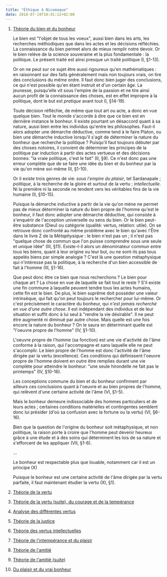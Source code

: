 ```yaml
---
title: "Éthique à Nicomaque"
date: 2018-07-19T10:41:12+02:00
---
```


1. <u>Théorie du bien et du bonheur</u>

	Le bien est "l'objet de tous les voeux", aussi bien dans les arts, les recherches méthodiques que dans les actes
	et les décisions réfléchies. La connaissance du bien permet alors de mieux remplir notre devoir. Or le bien relève de
	la science souveraine et la plus fondamentale : la politique. Le présent traité est ainsi presque un traité politique (I, §1-13).
	
	Or on ne peut sur ce sujet être aussi rigoureux qu'en mathématiques : en raisonnant sur des faits généralement mais
	non toujours vrais, on tire des conclusions du même ordre. Il faut donc bien juger des conclusions, ce qui n'est possible qu'en étant instruit et d'un certain âge. La jeunesse, puisqu'elle vit sous l'empire de la passion et ne tire ainsi aucun profit de la connaissance des choses, est en effet impropre à la politique, dont le but est *pratique* avant tout (I, §14-19).

	Toute décision réfléchie, de même que tout art ou acte, a donc en vue quelque bien. Tout le monde s'accorde à dire que ce bien est en dernière instance le bonheur. Il existe pourtant un désaccord quant à sa nature, aussi bien entre les individus qu'entre les philosophes. Faut-il alors adopter une démarche déductive, comme tend à le faire Platon, ou bien une démarche inductive lorsqu'il s'agit de déterminer la nature du bonheur que recherche la politique ? Puisqu'il faut toujours débuter par des choses notoires, il convient de déterminer les principes de la politique par induction à partir des actes vertueux et des décisions bonnes: "la vraie politique, c'est le fait" (II, §9). Ce n'est donc pas une erreur complète que de se faire une idée du bien et du bonheur par la vie qu'on mène soi-même (II, §1-10).

	Or il existe trois genres de vie: *sous l'empire du plaisir*, tel Sardanapale ; *politique*, à la recherche de la gloire et surtout de la vertu ; *intellectuelle*. Ni la première ni la seconde ne tendent vers les véritables fins de la vie humaine (II, §10-15).

	Puisque la démarche inductive à partir de la vie qu'on mène ne permet pas de mieux déterminer la nature du bien propre de l'homme qu'est le bonheur, il faut donc adopter une démarche déductive, qui consiste à s'enquérir de l'acception universelle ou sens du bien. Or le bien peut-être substance (Dieu) ou catégorie (qualité: vertus, relation: utile). On se retrouve donc confronté au même problème avec le bien qu'avec l'Être dans le livre Z de la *Métaphysique* : le bien n'est pas un ; il n'est pas "quelque chose de commun que l'on puisse comprendre sous une seule et unique Idée" (III, §11). Existe-t-il alors un dénominateur commun entre tous les biens, quant à leur origine ou leur but, ou ne sont-ils pas tous appelés biens par simple analogie ? C'est là une question métaphysique qui n'intéresse pas la politique, à la recherche d'un bien accessible de fait à l'homme (III, §1-16).

	Que peut donc être ce bien que nous recherchons ? Le bien pour chaque art ? La chose en vue de laquelle se fait tout le reste ? S'il existe une fin commune à laquelle peuvent tendre tous les actes humains, cette fin est le bien. De plus, le bien suprême doit posséder une valeur intrinsèque, qui fait qu'on peut toujours le rechercher pour lui-même. Or c'est précisément le caractère du bonheur, qui *n'est jamais recherché en vue d'une autre chose*. Il est indépendant des individus et de leur situation et suffit donc à lui seul à "rendre la vie désirable". Il ne peut être augmenté ni diminué par autre chose. Mais quelle est une fois encore la nature du bonheur ? On le saura en déterminant quelle est "l'oeuvre propre de l'homme" (IV, §1-10).

	L'oeuvre propre de l'homme (sa fonction) est une vie d'activité de l'âme conforme à la raison, qui l'accompagne et sans laquelle elle ne peut s'accomplir. Le bien propre de l'homme est donc l'activité de l'âme dirigée par la vertu (excellence). Ces conditions qui définissent l'oeuvre propre de l'homme doivent en outre être remplies durant une vie complète pour atteindre le bonheur: "une seule hirondelle ne fait pas le printemps" (IV, §10-16).

	Les conceptions commune du bien et du bonheur confirment par ailleurs ces conclusions quant à l'oeuvre et au bien propres de l'homme, qui relèvent d'une certaine activité de l'âme (VI, §1-5).

	Mais le bonheur demeure indissociable des hommes particuliers et de leurs actes ; certaines conditions matérielles et contingentes semblent donc lui présider (d'où sa confusion avec la fortune ou la vertu) (VI, §6-16).

	Bien que la question de l'origine du bonheur soit métaphysique, et non politique, la raison porte à croire que l'homme peut devenir heureux grâce à une étude et à des soins qui déterminent les lois de sa nature et s'efforcent de les appliquer (VII, §1-6).

	...

	Le bonheur est respectable plus que louable, notamment car il est un principe (X)

	Puisque le bonheur est une certaine activité de l'âme dirigée par la vertu parfaite, il faut maintenant étudier la vertu (XI, §1).



1. <u>Théorie de la vertu</u>

1. <u>Théorie de la vertu (suite), du courage et de la tempérance</u>

1. <u>Analyse des différentes vertus</u>

1. <u>Théorie de la justice</u>

1. <u>Théorie des vertus intellectuelles</u>

1. <u>Théorie de l'intempérance et du plaisir</u>

1. <u>Théorie de l'amitié</u>

1. <u>Théorie de l'amitié (suite)</u>

1. <u>Du plaisir et du vrai bonheur</u>